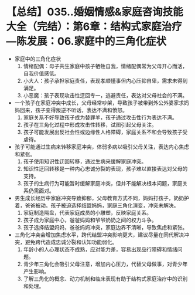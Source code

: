 # 【总结】035..婚姻情感&家庭咨询技能大全（完结）：第6章：结构式家庭治疗—陈发展：06.家庭中的三角化症状

-   家庭中的三角化症状
    1.  情绪配偶：母子共生家庭中孩子牺牲自我，情绪配偶常为父母开心而活，自我价值感低。
    2.  小大人：孩子承担家庭责任，表现孝顺懂事但内心压抑自卑，需求未得到满足。
    3.  小恶魔：孩子表现攻击性迂回专一，逃避责任，表达对父母社会的不满。
-   一个孩子在家庭冲突中成长，父母经常吵架，导致孩子被带到外公外婆家求妈妈回来，孩子变得叛逆不听话，表达不满和愤怒。
    1.  家庭关系不好导致孩子成为替罪羊，孩子通过攻击性行为表达不满。
    2.  孩子在三角化过程中形成攻击性转移，试图引起父母关注。
    3.  孩子可能发展出反社会性或边缘性人格障碍，家庭关系不和会导致孩子受虐待。
-   孩子可能通过生病来转移家庭冲突，体弱多病以吸引父母关注，表达内心焦虑和紧张。
    1.  孩子使用知识性迂回转移，通过生病来缓解家庭冲突。
    2.  知识性迂回转移是一种内心忠诚分裂的表现，孩子难以直接表达对父母的支持。
    3.  孩子的生病行为可能暂时缓解家庭冲突，但并不能解决根本问题，家庭关系仍需面对。
-   男生成长经历中家庭冲突导致抑郁，父母教育方式不同，妈妈打孩子，奶奶护着，爸爸被动。孩子被迫选择结盟妈妈，家庭三角化演变，冲突未解决。
    1.  家庭制造隔盘，代表家庭成员的小雕塑，反映家庭关系。
    2.  孩子成为家庭中心，爸爸妈妈和爷爷奶奶之间的权力斗争。
    3.  孩子选择结盟妈妈，爸爸妈妈冲突，家庭边界不清晰，导致焦虑和紧张。
-   三角化冲突会增加焦虑水平，跨代结盟冲突影响更大，建议尽量在同代解决冲突，避免跨代造成忠诚分裂和认知功能弱化。
    1.  年龄小的人心理状态不成熟，应对能力差，容易出现品行障碍和情绪问题。
    2.  青少年三角化会吸引父母注意，增加内心压力，代替父母做事，对青少年产生影响。
    3.  了解三角化的概念、动力机制和临床表现有助于结构式家庭治疗中的识别和处理。